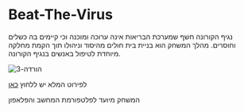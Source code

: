 # Beat-The-Virus

נגיף הקורונה חשף שמערכת הבריאות אינה ערוכה ומוכנה וכי קיימים בה כשלים וחוסרים. מהלך המשחק הוא בניית בית חולים מהיסוד וניהולו תוך הקמת מחלקה מיוחדת לטיפול באנשים בנגיף הקורונה.

![הורדה-_3_](https://user-images.githubusercontent.com/63556870/139708318-44a02f1d-41b1-4509-b93b-def432ce3c66.png)

לפירוט המלא יש ללחוץ [כאן](https://github.com/Next-LeveI/Beat-The-Virus/blob/main/formal-elements.md)

המשחק מיועד לפלטפורמת המחשב והפלאפון

